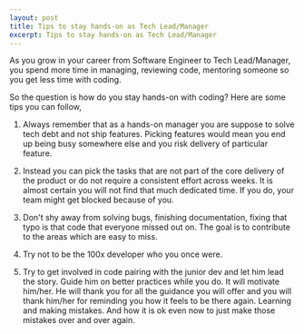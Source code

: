 ```yaml
---
layout: post
title: Tips to stay hands-on as Tech Lead/Manager
excerpt: Tips to stay hands-on as Tech Lead/Manager
---
```



As you grow in your career from Software Engineer to Tech Lead/Manager, you spend more time in managing, reviewing code, mentoring someone so you get less time with coding. 

So the question is how do you stay hands-on with coding? Here are some tips you can follow,

1. Always remember that as a hands-on manager you are suppose to solve tech debt and not ship features. Picking features would mean you end up being busy somewhere else and you risk delivery of particular feature.

2. Instead you can pick the tasks that are not part of the core delivery of the product or do not require a consistent effort across weeks. It is almost certain you will not find that much dedicated time. If you do, your team might get blocked because of you.

3. Don't shy away from solving bugs, finishing documentation, fixing that typo is that code that everyone missed out on. The goal is to contribute to the areas which are easy to miss. 

4. Try not to be the 100x developer who you once were.

5. Try to get involved in code pairing with the junior dev and let him lead the story. Guide him on better practices while you do. It will motivate him/her. He will thank you for all the guidance you will offer and you will thank him/her for reminding you how it feels to be there again. Learning and making mistakes. And how it is ok even now to just make those mistakes over and over again.

